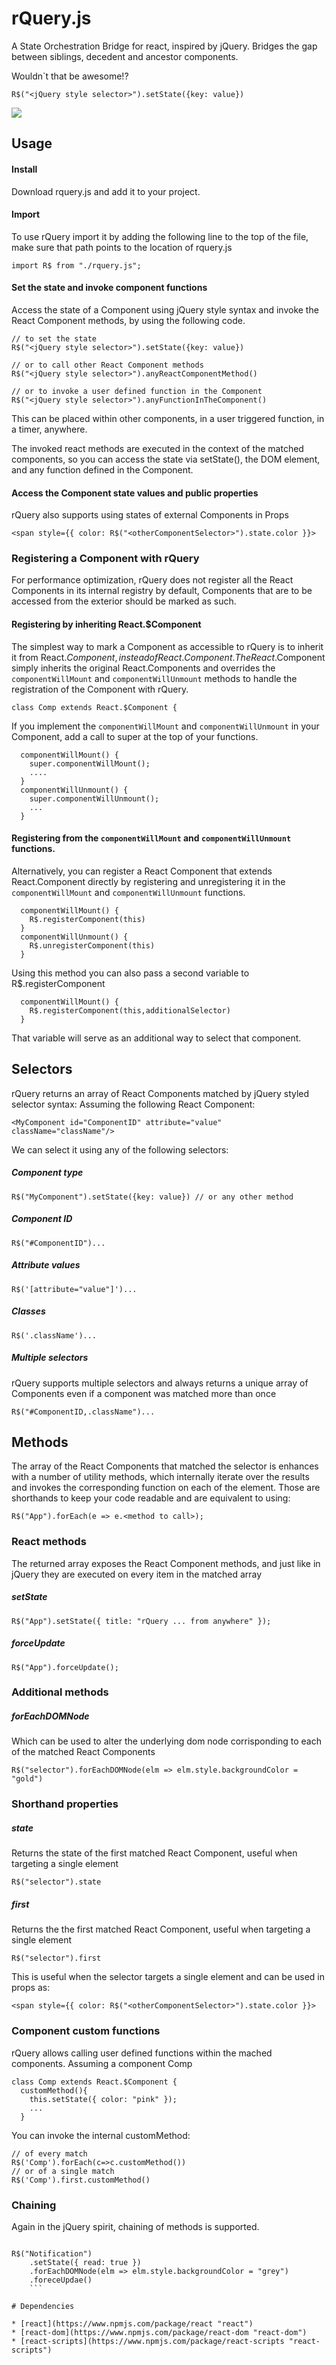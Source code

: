 # rQuery.js

A State Orchestration Bridge for react, inspired by jQuery.
Bridges the gap between siblings, decedent and ancestor components.

 Wouldn`t that be awesome!?
```
R$("<jQuery style selector>").setState({key: value})
```
![](https://raw.githubusercontent.com/zohar-israel/rQuery/master/readme.jpg)

## Usage

#### Install  

Download rquery.js and add it to your project.

#### Import  

To use rQuery import it by adding the following line to the top of the file, make sure that path points to the location of rquery.js

```
import R$ from "./rquery.js";
```
#### Set the state and invoke component functions  

Access the state of a Component using jQuery style syntax and invoke the React Component methods, by using the following code.

```
// to set the state
R$("<jQuery style selector>").setState({key: value})

// or to call other React Component methods
R$("<jQuery style selector>").anyReactComponentMethod()

// or to invoke a user defined function in the Component
R$("<jQuery style selector>").anyFunctionInTheComponent()
```
This can be placed within other components, in a user triggered function, in a timer, anywhere.

The invoked react methods are executed in the context of the matched components, so you can access the state via setState(), the DOM element, and any function defined in the Component.
#### Access the Component state values and public properties

rQuery also supports using states of external Components in Props
```
<span style={{ color: R$("<otherComponentSelector>").state.color }}>
```
### Registering a Component with rQuery

For performance optimization, rQuery does not register all the React Components in its internal registry by default, Components that are to be accessed from the exterior should be marked as such.  

#### Registering by inheriting React.$Component  

The simplest way to mark a Component as accessible to rQuery is to inherit it from React.$Component, instead of React.Component.  
The React.$Component simply inherits the original React.Components and overrides the ```componentWillMount``` and ```componentWillUnmount``` methods to handle the registration of the Component with rQuery.  
```
class Comp extends React.$Component { 
```
If you implement the ```componentWillMount``` and ```componentWillUnmount``` in your Component, add a call to super at the top of your functions.
```
  componentWillMount() {
    super.componentWillMount();
	....
  }
  componentWillUnmount() {
    super.componentWillUnmount();
	...
  }
```  

#### Registering from the  ```componentWillMount``` and ```componentWillUnmount``` functions.
Alternatively, you can register a React Component that extends React.Component directly by registering and unregistering it in the  ```componentWillMount``` and ```componentWillUnmount``` functions.  

```
  componentWillMount() {
    R$.registerComponent(this)
  }
  componentWillUnmount() {
    R$.unregisterComponent(this)
  }
```
Using this method you can also pass a second variable to R$.registerComponent
```
  componentWillMount() {
    R$.registerComponent(this,additionalSelector)
  }
```
That variable will serve as an additional way to select that component.
## Selectors

rQuery returns an array of React Components matched by jQuery styled selector syntax:
Assuming the following React Component:
```
<MyComponent id="ComponentID" attribute="value" className="className"/>
```
We can select it using any of the following selectors:  

##### Component type  
```
R$("MyComponent").setState({key: value}) // or any other method
```  

##### Component ID  

```
R$("#ComponentID")...
```  

##### Attribute values  

```
R$('[attribute="value"]')...
```  

##### Classes  

```
R$('.className')...
```  

##### Multiple selectors  

rQuery supports multiple selectors and always returns a unique array of Components even if a component was matched more than once
```
R$("#ComponentID,.className")...
```  

## Methods
The array of the React Components that matched the selector is enhances with a number of utility methods, which internally iterate over the results and invokes the corresponding function on each of the element.
Those are shorthands to keep your code readable and are equivalent to using:  

```
R$("App").forEach(e => e.<method to call>);
```

### React methods  

The returned array exposes the React Component methods, and just like in jQuery they are executed on every item in the matched array  

##### setState  

```
R$("App").setState({ title: "rQuery ... from anywhere" });
```

##### forceUpdate  

```
R$("App").forceUpdate(); 
```  

### Additional methods  

##### forEachDOMNode  

Which can be used to alter the underlying dom node corrisponding to each of the matched React Components  

```
R$("selector").forEachDOMNode(elm => elm.style.backgroundColor = "gold") 
```  

### Shorthand properties  

##### state  

Returns the state of the first matched React Component, useful when targeting a single element   

```
R$("selector").state
```  

##### first  

Returns the the first matched React Component, useful when targeting a single element  

```
R$("selector").first
```   

This is useful when the selector targets a single element and can be used in props as:  

```
<span style={{ color: R$("<otherComponentSelector>").state.color }}>
```  

### Component custom functions  

rQuery allows calling user defined functions within the mached components.
Assuming a component Comp  

```
class Comp extends React.$Component {
  customMethod(){
    this.setState({ color: "pink" });
	...
  }
```  

You can invoke the internal customMethod:  

``` 
// of every match
R$('Comp').forEach(c=>c.customMethod())
// or of a single match
R$('Comp').first.customMethod()
 ```  
 
### Chaining

Again in the jQuery spirit, chaining of methods is supported.
```  

R$("Notification")  
	.setState({ read: true })
	.forEachDOMNode(elm => elm.style.backgroundColor = "grey")
	.foreceUpdae()
	```  
	
# Dependencies

* [react](https://www.npmjs.com/package/react "react")
* [react-dom](https://www.npmjs.com/package/react-dom "react-dom")
* [react-scripts](https://www.npmjs.com/package/react-scripts "react-scripts")


